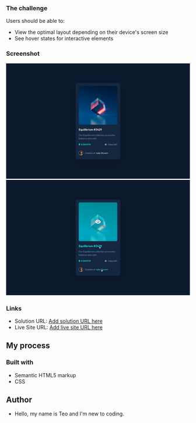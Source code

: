 
### The challenge

Users should be able to:

- View the optimal layout depending on their device's screen size
- See hover states for interactive elements

### Screenshot

![](./design/desktop-design.jpg)
![](./design/active-states.jpg)

### Links

- Solution URL: [Add solution URL here](https://your-solution-url.com)
- Live Site URL: [Add live site URL here]([https://your-live-site-url.com](https://omiadze.github.io/nft-preview-card-component/))

## My process

### Built with

- Semantic HTML5 markup
- CSS

## Author

- Hello, my name is Teo and I'm new to coding.
